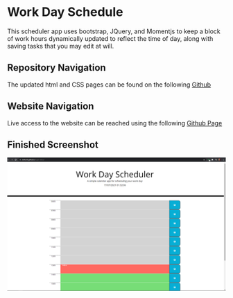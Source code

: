 # Work Day Schedule

This scheduler app uses bootstrap, JQuery, and Momentjs to keep a block of work hours dynamically updated to reflect the time of day, along with saving tasks that you may edit at will.

## Repository Navigation

The updated html and CSS pages can be found on the following [Github](https://github.com/JHallUofA/super-disco)

## Website Navigation

Live access to the website can be reached using the following [Github Page](https://jhalluofa.github.io/super-disco/)

## Finished Screenshot

![Screenshot](./Assets/images/Screenshot.png "Screenshot")